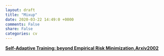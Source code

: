 ```yaml
---
layout: draft
title: "Mixup"
date: 2020-03-22 14:49:0 +0000
comments: False
share: False
categories: cv
---
```


**[Self-Adaptive Training: beyond Empirical Risk Minimization,Arxiv2002](https://arxiv.org/abs/2002.10319)**






